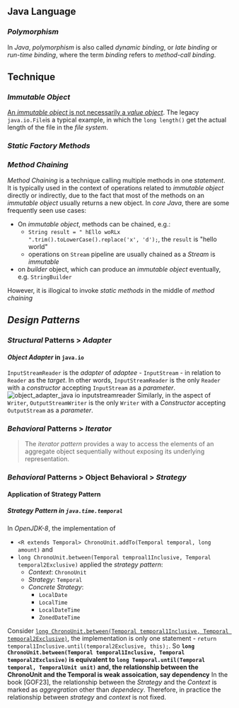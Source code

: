 ## Java Language
### *Polymorphism*
In *Java*, *polymorphism* is also called *dynamic binding*, or *late binding* or *run-time binding*, where the term *binding* refers to *method-call binding*.
 
## Technique
### *Immutable Object*
[An *immutable object* is not necessarily a *value object*](https://www.youtube.com/watch?v=KwP7Ay9Z-hc&t=1480s). The legacy `java.io.File`is a typical example, in which the `long length()` get the actual length of the file in the *file system*.

### *Static Factory Methods*
### *Method Chaining*
*Method Chaining* is a technique calling multiple methods in one *statement*. It is typically used in the context of operations related to *immutable object* directly or indirectly, due to the fact that most of the methods on an *immutable object* usually returns a new object. In *core Java*, there are some frequently seen use cases:
* On *immutable object*, methods can be chained, e.g.:
  * `String result = " hEllo woRLx ".trim().toLowerCase().replace('x', 'd');`, the `result` is "hello world"
  * operations on `Stream` pipeline are usually chained as a *Stream* is *immutable*
* on *builder* object, which can produce an *immutable object* eventually, e.g. `StringBuilder`

However, it is illogical to invoke *static methods* in the middle of *method chaining*

## *Design Patterns*
### *Structural* Patterns > *Adapter*
#### *Object Adapter* in `java.io`
`InputStreamReader` is the *adapter* of *adaptee* - `InputStream` - in relation to `Reader` as the *target*. In other words, `InputStreamReader` is the only `Reader` with a *constructor* accepting `InputStream` as a *parameter*. 
![object_adapter_java io inputstreamreader](https://user-images.githubusercontent.com/3033388/42907376-3fc5e60e-8ae6-11e8-84b1-91f8c15f7fc1.jpg)
Similarly, in the aspect of `Writer`, `OutputStreamWriter` is the only `Writer` with a *Constructor* accepting `OutputStream` as a *parameter*.
### *Behavioral* Patterns > *Iterator*
> The *iterator pattern* provides a way to access the elements of an aggregate object sequentially without exposing its underlying representation.

### *Behavioral* Patterns > Object Behavioral > *Strategy*
#### Application of Strategy Pattern
##### Strategy Pattern in `java.time.temporal`
In *OpenJDK-8*, the implementation of 

* `<R extends Temporal> ChronoUnit.addTo(Temporal temporal, long amount)` and 
* `long ChronoUnit.between(Temporal temproal1Inclusive, Temporal temporal2Exclusive)` applied the *strategy pattern*:
  * *Context*: `ChronoUnit`
  * *Strategy*: `Temporal`
  * *Concrete Strategy*:
    * `LocalDate`
    * `LocalTime`
    * `LocalDateTime`
    * `ZonedDateTime`

Consider [`long ChronoUnit.between(Temporal temporal1Inclusive, Temporal temporal2Exclusive)`](http://grepcode.com/file/repository.grepcode.com/java/root/jdk/openjdk/8-b132/java/time/temporal/ChronoUnit.java#ChronoUnit.between%28java.time.temporal.Temporal%2Cjava.time.temporal.Temporal%29), the implementation is only one statement - `return temporal1Inclusive.until(temporal2Exclusive, this);`. So
**`long ChronoUnit.between(Temporal temporal1Inclusive, Temporal temporal2Exclusive)` is equivalent to `long Temporal.until(Temporal temporal, TemporalUnit unit)` and, the relationship between the ChronoUnit and the Temporal is weak assoication, say dependency** In the book [GOF23], the relationship between the *Strategy* and the *Context* is marked as *aggregration* other than *dependecy*. Therefore, in practice the relationship between *strategy* and *context* is not fixed.  
